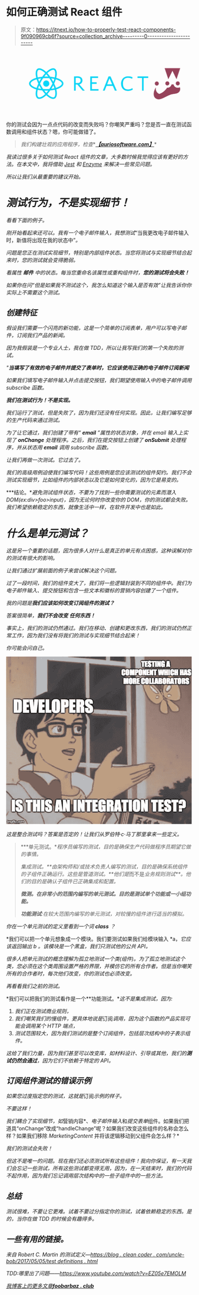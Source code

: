 # 如何正确测试 React 组件

> 原文：<https://itnext.io/how-to-properly-test-react-components-9f090969cb6f?source=collection_archive---------0----------------------->

![](img/5fa9f30c4fc7bb550b233d7481b3c0c0.png)

你的测试会因为一点点代码的改变而失败吗？你嘲笑严重吗？您是否一直在测试函数调用和组件状态？嗯，你可能做错了。

> *我们构建壮观的应用程序，检查**[***【auriosoftware.com】***](https://auriosoftware.com/)*

*我读过很多关于如何测试 React 组件的文章，大多数时候我觉得应该有更好的方法。在本文中，我将借助 [Jest](https://jestjs.io/) 和 [Enzyme](https://github.com/airbnb/enzyme) 来解决一些常见问题。*

*所以让我们从最重要的建议开始。*

# ***测试行为，不是实现细节！***

*看看下面的例子。*

*刚开始看起来还可以。我有一个电子邮件输入，我想测试*“当我更改电子邮件输入时，新值将出现在我的状态中”*。*

*问题是您正在测试实现细节，特别是内部组件状态。当您将测试与实现细节结合起来时，您的测试就会变得脆弱。*

*看属性 ***邮件*** 中的状态。每当您重命名该属性或重构组件时，**您的测试将会失败！***

*如果你在问“但是如果我不测试这个，我怎么知道这个输入是否有效”让我告诉你你实际上不需要这个测试。*

## *创建特征*

*假设我们需要一个闪亮的新功能，这是一个简单的订阅表单，用户可以写电子邮件，订阅我们产品的新闻。*

*因为我假装是一个专业人士，我在做 TDD，所以让我写我们的第一个失败的测试。*

*"**当填写了有效的电子邮件并提交了表单时，它应该使用正确的电子邮件订阅新闻***

*如果我们填写电子邮件输入并点击提交按钮，我们期望使用输入中的电子邮件调用 *subscribe* 函数。*

***我们在测试行为！不是实现。***

*我们运行了测试，但是失败了，因为我们还没有任何实现。因此，让我们编写足够的生产代码来通过测试。*

*为了让它通过，我们创建了带有“ ***email*** ”属性的状态对象，并在 email 输入上实现了 ***onChange*** 处理程序。之后，我们在提交按钮上创建了 ***onSubmit*** 处理程序，并从状态用 ***email*** 调用 subscribe 函数。*

*让我们再做一次测试。它过去了。*

*我们的高级用例迫使我们编写代码！这些用例是您应该测试的组件契约。我们不会测试实现细节，比如组件的内部状态以及它是如何变化的，因为它是易变的。*

***结论。**避免测试组件状态，不要为了找到一些你需要测试的元素而潜入 DOM(*ex:div>foo>input*)，因为无论何时你改变你的 DOM，你的测试都会失败。我们希望依赖稳定的东西，就像生活中一样，在软件开发中也是如此。*

# *什么是单元测试？*

*这是另一个重要的话题，因为很多人对什么是真正的单元有点困惑，这种误解对你的测试有很大的影响。*

*让我们通过扩展前面的例子来尝试解决这个问题。*

*过了一段时间，我们的组件变大了，我们将一些逻辑封装到不同的组件中。我们为电子邮件输入、提交按钮和包含一些文本和徽标的营销内容创建了一个组件。*

*我的问题是**我们应该如何改变订阅组件的测试？***

*答案很简单，**我们不会改变** **任何东西！***

*事实上，我们的测试仍然通过。我们在移动、创建和更改东西，我们的测试仍然正常工作，因为我们没有将我们的测试与实现细节结合起来！*

*你可能会问自己。*

*![](img/979e0e6e93a22f406ac8c59532ae0d70.png)*

*这是整合测试吗？答案是否定的！让我们从罗伯特·c·马丁那里拿来一些定义。*

> ***单元测试。**程序员编写的测试，目的是确保生产代码做程序员期望它做的事情。*
> 
> ***集成测试。**由架构师和/或技术负责人编写的测试，目的是确保系统组件的子组件正确运行。这些是*管道*测试。**他们是*而不是*业务规则测试**。他们的目的是确认子组件已正确集成和配置。*
> 
> ***微测。在非常小的范围内编写的单元测试。目的是测试单个功能或一小组功能。***
> 
> ***功能测试**:在较大范围内编写的单元测试，对较慢的组件进行适当的模拟。*

*你在一个单元测试的定义里看到一个词 ***class*** ？*

*我们可以把一个单元想象成一个模块。我们要测试如果我们给模块输入 *a，*它应该返回输出 *b* 。该模块是一个黑盒，我们只测试他的公共 API。*

*很多人把单元测试的概念理解为孤立地测试一个类(组件)。为了孤立地测试这个类，您必须在这个类周围设置严格的界限，并模仿它的所有合作者。但是当你嘲笑所有的合作者时，每次他们改变，你的测试也必须改变。*

*再看看我们之前的测试。*

*我们可以把我们的测试看作是一个**功能测试。**这不是集成测试，因为:*

1.  *我们正在测试商业规则，*
2.  *我们嘲笑我们的慢组件，更具体地说是*订阅*调用，因为这个函数的产品实现可能会调用某个 HTTP 端点，*
3.  *测试范围较大，因为我们测试的是整个订阅组件，包括层次结构中的子表示组件。*

*这给了我们力量，因为我们甚至可以改变库，如材料设计、引导或其他，我们的**测试仍然会通过**，因为它们不依赖于特定的 API。*

## *订阅组件测试的错误示例*

*如果您过度指定您的测试，这就是*订阅*示例的样子。*

*不要这样！*

*我们耦合了实现细节，如*营销内容*、*电子邮件输入*和*提交表单*组件。如果我们把道具“onChange”改成“handleChange”呢？如果我们改变这些组件的名称会怎么样？如果我们移除 *MarketingContent* 并将该逻辑移动到父组件会怎么样？*

*我们的测试会失败！*

*但这不是唯一的问题。现在我们还必须测试所有这些组件！我向你保证，有一天我们会忘记一些测试，所有这些测试都变得无用，因为，在一天结束时，我们的代码不起作用，因为我们忘记调用层次结构中的一些子组件中的一些方法。*

## ***总结***

*测试很难，不要让它更难。试着不要过分指定你的测试，试着依赖稳定的东西。是的，当你在做 TDD 的时候会有趣得多。*

## *一些有用的链接。*

*来自 Robert C. Martin 的测试定义—[https://blog . clean coder . com/uncle-bob/2017/05/05/test definitions . html](https://blog.cleancoder.com/uncle-bob/2017/05/05/TestDefinitions.html)*

*TDD:哪里出了问题——https://www.youtube.com/watch?v=EZ05e7EMOLM*

*[我博客上的更多文章**foobarbaz . club**](http://foobarbaz.club/)*